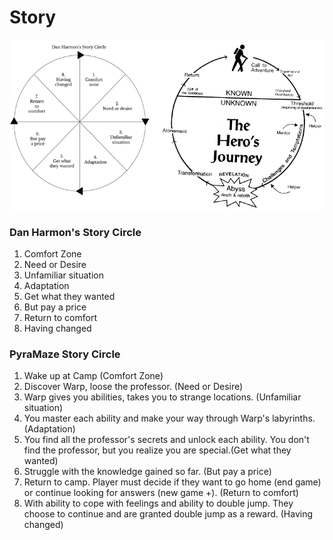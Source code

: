 # Story

![Dan Harmon's Story Circle](./circles.png)

### Dan Harmon's Story Circle

1. Comfort Zone
2. Need or Desire
3. Unfamiliar situation
4. Adaptation
5. Get what they wanted
6. But pay a price
7. Return to comfort
8. Having changed

### PyraMaze Story Circle

1. Wake up at Camp (Comfort Zone)
2. Discover Warp, loose the professor. (Need or Desire)
3. Warp gives you abilities, takes you to strange locations. (Unfamiliar situation)
4. You master each ability and make your way through Warp's labyrinths. (Adaptation)
5. You find all the professor's secrets and unlock each ability. You don't find the professor, but you realize you are special.(Get what they wanted)
6.  Struggle with the knowledge gained so far. (But pay a price)
7.  Return to camp. Player must decide if they want to go home (end game) or continue looking for answers (new game +). (Return to comfort)
8.  With ability to cope with feelings and ability to double jump. They choose to continue and are granted double jump as a reward. (Having changed)